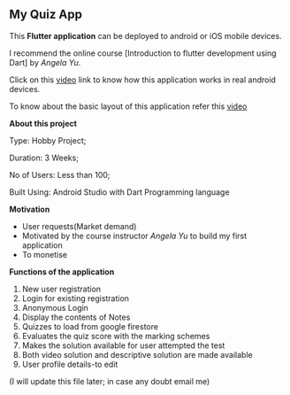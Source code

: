## My Quiz App 

This **Flutter application** can be deployed to android or iOS mobile devices. 

I recommend the online course [Introduction to flutter development using Dart] by *Angela Yu*. 

Click on this [video]() link to know how this application works in real android devices.

To know about the basic layout of this application refer this [video]()

**About this project**

Type: Hobby Project; 

Duration: 3 Weeks; 

No of Users: Less than 100; 

Built Using: Android Studio with Dart Programming language

**Motivation**

* User requests(Market demand)
* Motivated by the course instructor *Angela Yu* to build my first application
* To monetise 

**Functions of the application** 

1. New user registration
2. Login for existing registration
3. Anonymous Login
4. Display the contents of Notes
5. Quizzes to load from google firestore
6. Evaluates the quiz score with the marking schemes
7. Makes the solution available for user attempted the test 
8. Both video solution and descriptive solution are made available
9. User profile details-to edit

(I will update this file later; in case any doubt email me)

